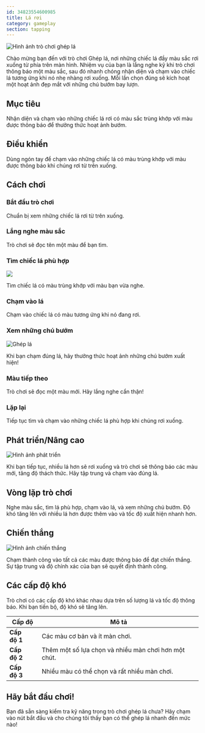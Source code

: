 ```yaml
---
id: 34823554600985
title: Lá rơi
category: gameplay
section: tapping
---
```

![Hình ảnh trò chơi ghép lá](https://help.studycat.com/hc/article_attachments/34975872015385)

Chào mừng bạn đến với trò chơi Ghép lá, nơi những chiếc lá đầy màu sắc rơi xuống từ phía trên màn hình. Nhiệm vụ của bạn là lắng nghe kỹ khi trò chơi thông báo một màu sắc, sau đó nhanh chóng nhận diện và chạm vào chiếc lá tương ứng khi nó nhẹ nhàng rơi xuống. Mỗi lần chọn đúng sẽ kích hoạt một hoạt ảnh đẹp mắt với những chú bướm bay lượn.

## Mục tiêu

Nhận diện và chạm vào những chiếc lá rơi có màu sắc trùng khớp với màu được thông báo để thưởng thức hoạt ảnh bướm.

## Điều khiển

Dùng ngón tay để chạm vào những chiếc lá có màu trùng khớp với màu được thông báo khi chúng rơi từ trên xuống.

## Cách chơi

### Bắt đầu trò chơi 

Chuẩn bị xem những chiếc lá rơi từ trên xuống.

### Lắng nghe màu sắc

Trò chơi sẽ đọc tên một màu để bạn tìm.

### Tìm chiếc lá phù hợp

![](https://help.studycat.com/hc/article_attachments/34823542330905)

Tìm chiếc lá có màu trùng khớp với màu bạn vừa nghe.

### Chạm vào lá

Chạm vào chiếc lá có màu tương ứng khi nó đang rơi.

### Xem những chú bướm

![Ghép lá](https://help.studycat.com/hc/article_attachments/34975872017177)

Khi bạn chạm đúng lá, hãy thưởng thức hoạt ảnh những chú bướm xuất hiện!

### Màu tiếp theo

Trò chơi sẽ đọc một màu mới. Hãy lắng nghe cẩn thận!

### Lặp lại

Tiếp tục tìm và chạm vào những chiếc lá phù hợp khi chúng rơi xuống.

## Phát triển/Nâng cao

![Hình ảnh phát triển](https://help.studycat.com/hc/article_attachments/34918104076185)

Khi bạn tiếp tục, nhiều lá hơn sẽ rơi xuống và trò chơi sẽ thông báo các màu mới, tăng độ thách thức. Hãy tập trung và chạm vào đúng lá.

## Vòng lặp trò chơi

Nghe màu sắc, tìm lá phù hợp, chạm vào lá, và xem những chú bướm. Độ khó tăng lên với nhiều lá hơn được thêm vào và tốc độ xuất hiện nhanh hơn.

## Chiến thắng

![Hình ảnh chiến thắng](https://help.studycat.com/hc/article_attachments/34918075320217)

Chạm thành công vào tất cả các màu được thông báo để đạt chiến thắng. Sự tập trung và độ chính xác của bạn sẽ quyết định thành công.

## Các cấp độ khó

Trò chơi có các cấp độ khó khác nhau dựa trên số lượng lá và tốc độ thông báo. Khi bạn tiến bộ, độ khó sẽ tăng lên.

| Cấp độ | Mô tả |
| --- | --- |
| **Cấp độ&nbsp;1** | Các màu cơ bản và ít màn chơi. |
| **Cấp độ&nbsp;2** | Thêm một số lựa chọn và nhiều màn chơi hơn một chút. |
| **Cấp độ&nbsp;3** | Nhiều màu có thể chọn và rất nhiều màn chơi. |

## Hãy bắt đầu chơi!

Bạn đã sẵn sàng kiểm tra kỹ năng trong trò chơi ghép lá chưa? Hãy chạm vào nút bắt đầu và cho chúng tôi thấy bạn có thể ghép lá nhanh đến mức nào!

